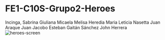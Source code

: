 # FE1-C10S-Grupo2-Heroes
Incinga, Sabrina Giuliana
Micaela Melisa Heredia
Maria Leticia Nasetta
Juan Araque
Juan Jacobo Esteban Gaitán Sánchez
John Herrera
![heroes-screen](https://user-images.githubusercontent.com/52834318/122864610-8f1aa380-d2ea-11eb-8a79-4740ad9804af.png)
